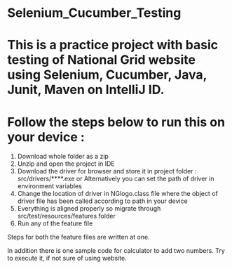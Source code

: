 # Selenium_Cucumber_Testing
# This is a practice project with basic testing of National Grid website using Selenium, Cucumber, Java, Junit, Maven on IntelliJ ID.
# Follow the steps below to run this on your device :
1. Download whole folder as a zip
2. Unzip and open the project in IDE
3. Download the driver for browser and store it in project folder :  src/drivers/****.exe or Alternatively you can set the path of driver in environment variables
4. Change the location of driver in NGlogo.class file where the object of driver file has been called according to path in your device
5. Everything is aligned properly so migrate through src/test/resources/features folder
6. Run any of the feature file

Steps for both the feature files are written at one. 

In addition there is one sample code for calculator to add two numbers. Try to execute it, if not sure of using website.


